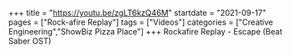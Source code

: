 +++
title = "https://youtu.be/zgLT6kzQ46M"
startdate = "2021-09-17"
pages = ["Rock-afire Replay"]
tags = ["Videos"]
categories = ["Creative Engineering","ShowBiz Pizza Place"]
+++
Rockafire Replay - Escape (Beat Saber OST)
